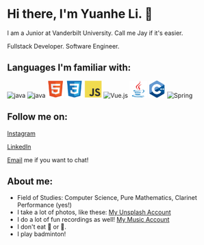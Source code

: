 #  Hi there, I'm Yuanhe Li. 👋

I am a Junior at Vanderbilt University. Call me Jay if it's easier.

Fullstack Developer. Software Engineer.

##  Languages I'm familiar with:

<p align="left"><img src="https://upload.wikimedia.org/wikipedia/commons/thumb/a/a7/React-icon.svg/512px-React-icon.svg.png" alt="java" width="40" height="35"/> 
  <img src="https://raw.githubusercontent.com/reduxjs/redux/master/logo/logo.svg" alt="java" width="40" height="40"/> 
  <img src="https://raw.githubusercontent.com/devicons/devicon/master/icons/html5/html5-original.svg" alt="html5" width="40" height="40"/> 
  <img src="https://raw.githubusercontent.com/devicons/devicon/master/icons/css3/css3-original.svg" alt="css3" width="40" height="40"/> 
  <img src="https://raw.githubusercontent.com/devicons/devicon/master/icons/javascript/javascript-original.svg" alt="javascript" width="40" height="40"/>
  <img alt="Vue.js" src="https://user-images.githubusercontent.com/100735820/178592783-a0114c99-cc81-407c-9bce-accdd4f76523.svg" width="40" height="40" > 
 <img src="https://raw.githubusercontent.com/devicons/devicon/master/icons/java/java-original.svg" alt="java" width="40" height="40"/> 
 <img src="https://raw.githubusercontent.com/devicons/devicon/master/icons/cplusplus/cplusplus-original.svg" alt="cplusplus" width="40" height="40"/> 
  <img src="https://cdn.freebiesupply.com/logos/large/2x/spring-3-logo-png-transparent.png" alt="Spring" width="40" height="40"/>
</p>

 
##  Follow me on:

[Instagram](https://www.instagram.com/jayyyli1209/)

[LinkedIn](https://www.linkedin.com/in/yuanhe-li/)

[Email](mailto:yuanhe.li@vanderbilt.edu) me if you want to chat!

##  About me:
- Field of Studies: Computer Science, Pure Mathematics, Clarinet Performance (yes!)
- I take a lot of photos, like these: [My Unsplash Account](https://unsplash.com/@jaylithephotographer)
- I do a lot of fun recordings as well! [My Music Account](https://www.instagram.com/jayyyli_music/)
- I don't eat 🍎 or 🍑.
- I play badminton!

